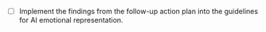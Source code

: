 - [ ] Implement the findings from the follow-up action plan into the guidelines for AI emotional representation.